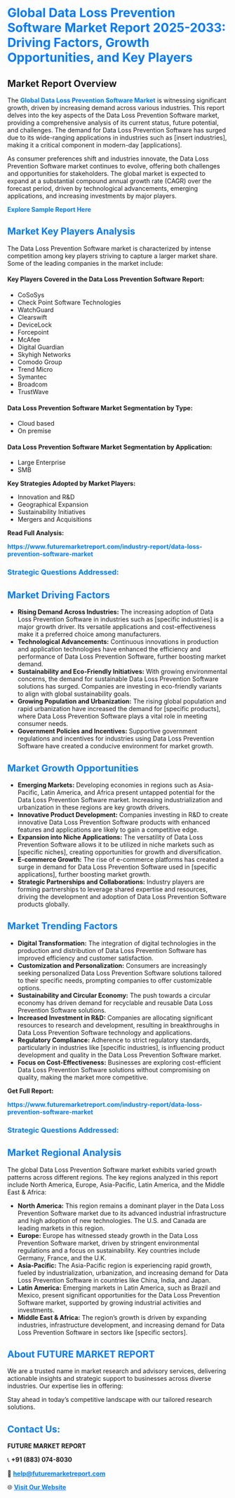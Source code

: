<h1 style="color: #007BFF;">Global Data Loss Prevention Software Market Report 2025-2033: Driving Factors, Growth Opportunities, and Key Players</h1>

<section id="overview">
<h2>Market Report Overview</h2>
<p>The <a href="https://www.futuremarketreport.com/industry-report/data-loss-prevention-software-market" style="color: #007BFF; text-decoration: none;"><strong>Global Data Loss Prevention Software Market</strong></a> is witnessing significant growth, driven by increasing demand across various industries. This report delves into the key aspects of the Data Loss Prevention Software market, providing a comprehensive analysis of its current status, future potential, and challenges. The demand for Data Loss Prevention Software has surged due to its wide-ranging applications in industries such as [insert industries], making it a critical component in modern-day [applications].</p>
<p>As consumer preferences shift and industries innovate, the Data Loss Prevention Software market continues to evolve, offering both challenges and opportunities for stakeholders. The global market is expected to expand at a substantial compound annual growth rate (CAGR) over the forecast period, driven by technological advancements, emerging applications, and increasing investments by major players.</p>
</section>

<section id="overview">
<p><a href="https://www.futuremarketreport.com/request-sample/reportId=56374" style="color: #007BFF; text-decoration: none;"><strong>Explore Sample Report Here</strong></a></p>
</section>

<section id="key-players">
<h2 style="color: #007BFF;">Market Key Players Analysis</h2>
<p>The Data Loss Prevention Software market is characterized by intense competition among key players striving to capture a larger market share. Some of the leading companies in the market include:</p>
<h4>Key Players Covered in the Data Loss Prevention Software Report:</h4>
<ul><li>CoSoSys</li><li>Check Point Software Technologies</li><li>WatchGuard</li><li>Clearswift</li><li>DeviceLock</li><li>Forcepoint</li><li>McAfee</li><li>Digital Guardian</li><li>Skyhigh Networks</li><li>Comodo Group</li><li>Trend Micro</li><li>Symantec</li><li>Broadcom</li><li>TrustWave</li></ul>
<h4>Data Loss Prevention Software Market Segmentation by Type:</h4>
<ul><li>Cloud based</li><li>On premise</li></ul>

<h4>Data Loss Prevention Software Market Segmentation by Application:</h4>
<ul><li>Large Enterprise</li><li>SMB</li></ul>
<p><strong>Key Strategies Adopted by Market Players:</strong></p>
<ul>
<li>Innovation and R&D</li>
<li>Geographical Expansion</li>
<li>Sustainability Initiatives</li>
<li>Mergers and Acquisitions</li>
</ul>
</section>

<section>
<p><strong>Read Full Analysis: </strong></p><a href="https://www.futuremarketreport.com/industry-report/data-loss-prevention-software-market" style="color: #007BFF; text-decoration: none;"><strong>https://www.futuremarketreport.com/industry-report/data-loss-prevention-software-market</strong></a>
<h3 style="color: #007BFF;">Strategic Questions Addressed:</h3>
</section>

<section id="driving-factors">
<h2 style="color: #007BFF;">Market Driving Factors</h2>
<ul>
<li><strong>Rising Demand Across Industries:</strong> The increasing adoption of Data Loss Prevention Software in industries such as [specific industries] is a major growth driver. Its versatile applications and cost-effectiveness make it a preferred choice among manufacturers.</li>
<li><strong>Technological Advancements:</strong> Continuous innovations in production and application technologies have enhanced the efficiency and performance of Data Loss Prevention Software, further boosting market demand.</li>
<li><strong>Sustainability and Eco-Friendly Initiatives:</strong> With growing environmental concerns, the demand for sustainable Data Loss Prevention Software solutions has surged. Companies are investing in eco-friendly variants to align with global sustainability goals.</li>
<li><strong>Growing Population and Urbanization:</strong> The rising global population and rapid urbanization have increased the demand for [specific products], where Data Loss Prevention Software plays a vital role in meeting consumer needs.</li>
<li><strong>Government Policies and Incentives:</strong> Supportive government regulations and incentives for industries using Data Loss Prevention Software have created a conducive environment for market growth.</li>
</ul>
</section>

<section id="growth-opportunities">
<h2 style="color: #007BFF;">Market Growth Opportunities</h2>
<ul>
<li><strong>Emerging Markets:</strong> Developing economies in regions such as Asia-Pacific, Latin America, and Africa present untapped potential for the Data Loss Prevention Software market. Increasing industrialization and urbanization in these regions are key growth drivers.</li>
<li><strong>Innovative Product Development:</strong> Companies investing in R&D to create innovative Data Loss Prevention Software products with enhanced features and applications are likely to gain a competitive edge.</li>
<li><strong>Expansion into Niche Applications:</strong> The versatility of Data Loss Prevention Software allows it to be utilized in niche markets such as [specific niches], creating opportunities for growth and diversification.</li>
<li><strong>E-commerce Growth:</strong> The rise of e-commerce platforms has created a surge in demand for Data Loss Prevention Software used in [specific applications], further boosting market growth.</li>
<li><strong>Strategic Partnerships and Collaborations:</strong> Industry players are forming partnerships to leverage shared expertise and resources, driving the development and adoption of Data Loss Prevention Software products globally.</li>
</ul>
</section>

<section id="trending-factors">
<h2 style="color: #007BFF;">Market Trending Factors</h2>
<ul>
<li><strong>Digital Transformation:</strong> The integration of digital technologies in the production and distribution of Data Loss Prevention Software has improved efficiency and customer satisfaction.</li>
<li><strong>Customization and Personalization:</strong> Consumers are increasingly seeking personalized Data Loss Prevention Software solutions tailored to their specific needs, prompting companies to offer customizable options.</li>
<li><strong>Sustainability and Circular Economy:</strong> The push towards a circular economy has driven demand for recyclable and reusable Data Loss Prevention Software solutions.</li>
<li><strong>Increased Investment in R&D:</strong> Companies are allocating significant resources to research and development, resulting in breakthroughs in Data Loss Prevention Software technology and applications.</li>
<li><strong>Regulatory Compliance:</strong> Adherence to strict regulatory standards, particularly in industries like [specific industries], is influencing product development and quality in the Data Loss Prevention Software market.</li>
<li><strong>Focus on Cost-Effectiveness:</strong> Businesses are exploring cost-efficient Data Loss Prevention Software solutions without compromising on quality, making the market more competitive.</li>
</ul>
</section>

<section>
<p><strong>Get Full Report: </strong></p><a href="https://www.futuremarketreport.com/industry-report/data-loss-prevention-software-market" style="color: #007BFF; text-decoration: none;"><strong>https://www.futuremarketreport.com/industry-report/data-loss-prevention-software-market</strong></a>
<h3 style="color: #007BFF;">Strategic Questions Addressed:</h3>
</section>


<section id="regional-analysis">
<h2 style="color: #007BFF;">Market Regional Analysis</h2>
<p>The global Data Loss Prevention Software market exhibits varied growth patterns across different regions. The key regions analyzed in this report include North America, Europe, Asia-Pacific, Latin America, and the Middle East & Africa:</p>
<ul>
<li><strong>North America:</strong> This region remains a dominant player in the Data Loss Prevention Software market due to its advanced industrial infrastructure and high adoption of new technologies. The U.S. and Canada are leading markets in this region.</li>
<li><strong>Europe:</strong> Europe has witnessed steady growth in the Data Loss Prevention Software market, driven by stringent environmental regulations and a focus on sustainability. Key countries include Germany, France, and the U.K.</li>
<li><strong>Asia-Pacific:</strong> The Asia-Pacific region is experiencing rapid growth, fueled by industrialization, urbanization, and increasing demand for Data Loss Prevention Software in countries like China, India, and Japan.</li>
<li><strong>Latin America:</strong> Emerging markets in Latin America, such as Brazil and Mexico, present significant opportunities for the Data Loss Prevention Software market, supported by growing industrial activities and investments.</li>
<li><strong>Middle East & Africa:</strong> The region’s growth is driven by expanding industries, infrastructure development, and increasing demand for Data Loss Prevention Software in sectors like [specific sectors].</li>
</ul>
</section>

<footer>
<h2 style="color: #007BFF;">About FUTURE MARKET REPORT</h2>
<p>We are a trusted name in market research and advisory services, delivering actionable insights and strategic support to businesses across diverse industries. Our expertise lies in offering:</p>

<p>Stay ahead in today’s competitive landscape with our tailored research solutions.</p>

<h2 style="color: #007BFF;">Contact Us:</h2>
<p><strong>FUTURE MARKET REPORT</strong></p>
<p>📞 <strong>+91 (883) 074-8030</strong></p>
<p>📧 <strong><a href="mailto:help@futuremarketreport.com" style="color: #007BFF;">help@futuremarketreport.com</a></strong></p>
<p>🌐 <strong><a href="https://www.futuremarketreport.com/" style="color: #007BFF;">Visit Our Website</a></strong></p>
</footer>